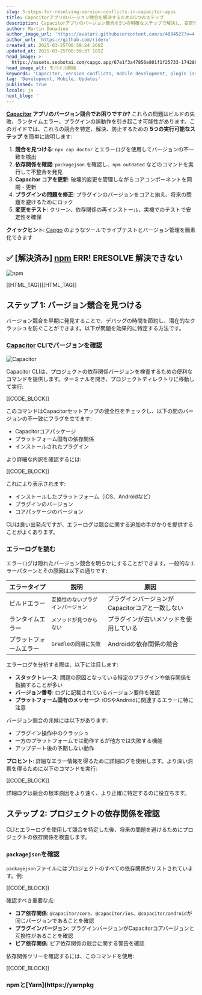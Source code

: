 ```yaml
---
slug: 5-steps-for-resolving-version-conflicts-in-capacitor-apps
title: Capacitorアプリのバージョン競合を解決するための5つのステップ
description: Capacitorアプリのバージョン競合を5つの明確なステップで解決し、安定性を確保して将来の問題を防ぎます。
author: Martin Donadieu
author_image_url: 'https://avatars.githubusercontent.com/u/4084527?v=4'
author_url: 'https://github.com/riderx'
created_at: 2025-03-25T00:59:24.268Z
updated_at: 2025-03-25T00:59:37.185Z
head_image: >-
  https://assets.seobotai.com/capgo.app/67e1f3a47856e801f1f25733-1742864377185.jpg
head_image_alt: モバイル開発
keywords: 'Capacitor, version conflicts, mobile development, plugin issues, app stability'
tag: 'Development, Mobile, Updates'
published: true
locale: ja
next_blog: ''
---
```


**[Capacitor](https://capacitorjs.com/) アプリのバージョン競合でお困りですか?** これらの問題はビルドの失敗、ランタイムエラー、プラグインの誤動作を引き起こす可能性があります。このガイドでは、これらの競合を特定、解決、防止するための **5つの実行可能なステップ** を簡単に説明します:

1. **競合を見つける**: `npx cap doctor` とエラーログを使用してバージョンの不一致を検出
2. **依存関係を確認**: `packagejson` を確認し、`npm outdated` などのコマンドを実行して不整合を発見
3. **Capacitor コアを更新**: 破壊的変更を管理しながらコアコンポーネントを同期・更新
4. **プラグインの問題を修正**: プラグインのバージョンをコアと揃え、将来の問題を避けるためにロック
5. **変更をテスト**: クリーン、依存関係の再インストール、実機でのテストで安定性を確保

**クイックヒント**: [Capgo](https://capgo.app/) のようなツールでライブテストとバージョン管理を簡素化できます

## ✅ \[解決済み\] [npm](https://wwwnpmjscom/) ERR! ERESOLVE 解決できない

![npm](https://mars-imagesimgixnet/seobot/screenshots/wwwnpmjscom-ac76028e07fa565ed4006978107f5ce6-2025-03-25jpg?auto=compress)

[[HTML_TAG]][[HTML_TAG]]

## ステップ 1: バージョン競合を見つける

バージョン競合を早期に発見することで、デバッグの時間を節約し、潜在的なクラッシュを防ぐことができます。以下が問題を効果的に特定する方法です。

### [Capacitor](https://capacitorjs.com/) CLIでバージョンを確認

![Capacitor](https://mars-imagesimgixnet/seobot/screenshots/capacitorjs.com-4c1a6a7e452082d30f5bff9840b00b7d-2025-03-25jpg?auto=compress)

Capacitor CLIは、プロジェクトの依存関係バージョンを検査するための便利なコマンドを提供します。ターミナルを開き、プロジェクトディレクトリに移動して実行:

[[CODE_BLOCK]]

このコマンドはCapacitorセットアップの健全性をチェックし、以下の間のバージョンの不一致にフラグを立てます:

- Capacitorコアパッケージ
- プラットフォーム固有の依存関係
- インストールされたプラグイン

より詳細な内訳を確認するには:

[[CODE_BLOCK]]

これにより表示されます:

- インストールしたプラットフォーム（iOS、Androidなど）
- プラグインのバージョン
- コアパッケージのバージョン

CLIは良い出発点ですが、エラーログは競合に関する追加の手がかりを提供することがよくあります。

### エラーログを読む

エラーログは隠れたバージョン競合を明らかにすることができます。一般的なエラーパターンとその原因は以下の通りです:

| **エラータイプ** | **説明** | **原因** |
| --- | --- | --- |
| ビルドエラー | `互換性のないプラグインバージョン` | プラグインバージョンがCapacitorコアと一致しない |
| ランタイムエラー | `メソッドが見つからない` | プラグインが古いメソッドを使用している |
| プラットフォームエラー | `Gradleの同期に失敗` | Androidの依存関係の競合 |

エラーログを分析する際は、以下に注目します:

- **スタックトレース**: 問題の原因となっている特定のプラグインや依存関係を指摘することが多い
- **バージョン番号**: ログに記載されているバージョン要件を確認
- **プラットフォーム固有のメッセージ**: iOSやAndroidに関連するエラーに特に注意

バージョン競合の兆候には以下があります:

- プラグイン操作中のクラッシュ
- 一方のプラットフォームでは動作するが他方では失敗する機能
- アップデート後の予期しない動作

**プロヒント**: 詳細なエラー情報を得るために詳細ログを使用します。より深い洞察を得るために以下のコマンドを実行:

[[CODE_BLOCK]]

詳細ログは競合の根本原因をより速く、より正確に特定するのに役立ちます。

## ステップ 2: プロジェクトの依存関係を確認

CLIとエラーログを使用して競合を特定した後、将来の問題を避けるためにプロジェクトの依存関係を検査します。

### `packagejson`を確認

`packagejson`ファイルにはプロジェクトのすべての依存関係がリストされています。例:

[[CODE_BLOCK]]

確認すべき重要な点:

- **コア依存関係**: `@capacitor/core`、`@capacitor/ios`、`@capacitor/android`が同じバージョンであることを確認
- **プラグインバージョン**: プラグインバージョンがCapacitorコアバージョンと互換性があることを確認
- **ピア依存関係**: ピア依存関係の競合に関する警告を確認

依存関係ツリーを確認するには、このコマンドを使用:

[[CODE_BLOCK]]

### npmと[Yarn](https://yarnpkg